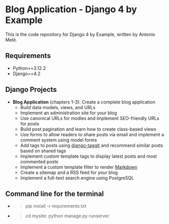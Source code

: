 
# Blog Application - Django 4 by Example

This is the code repository for Django 4 by Example, written by Antonio Melé.

## Requirements

- Python==3.12.2
- Django==4.2

## Django Projects

- **Blog Application** (chapters 1-3): Create a complete blog application
  - Build data models, views, and URLs
  - Implement an administration site for your blog
  - Use canonical URLs for modles and implement SEO-friendly URLs for posts
  - Build post pagination and learn how to create class-based views
  - Use forms to allow readers to share posts via email and implement a comment system using model forms
  - Add tags to posts using [django-taggit](https://github.com/jazzband/django-taggit) and recommend similar posts based on shared tags
  - Implement custom template tags to display latest posts and most commented posts
  - Implement a custom template filter to render [Markdown](https://github.com/Python-Markdown/markdown)
  - Create a sitemap and a RSS feed for your blog
  - Implement a full-text search engine using PostgreSQL
  
## Command line for the terminal
- > pip install -r requirements.txt
- > cd mysite: python manage.py runserver
